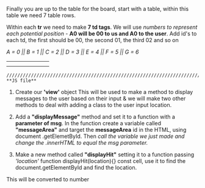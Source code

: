 Finally you are up to the table for the board, start with a table, within this table we need 7 table rows.

Within each **tr** we need to make  **7 td tags**. We will use *numbers to represent each potential position* - **A0 will be 00 to us and A0 to the user**. Add id's to each td, the first should be 00, the second 01, the third 02 and so on

*A = 0 || B = 1 || C = 2 || D = 3 || E = 4 || F = 5 || G = 6* 
<!-- THIS IS HOW WE WILL LABEL THE TABLE -->
<table>
    <!-- battleship row 0  SO THIS IS A01, A02, A03 ETC -->
    <tr>
      <td id="00"></td><td id="01"></td><td id="02"></td><td id="03"></td><td id="04"></td><td id="05"></td><td id="06"></td>
    </tr>
    <!-- battleship row 1  THIS IS B01, B02, B03  ETC -->
    <tr>
      <td id="10"></td><td id="11"></td><td id="12"></td><td id="13"></td><td id="14"></td><td id="15"></td><td id="16"></td>
    </tr>
</table>


    ////////////////////////////////////////////////////////////////////////////////////////////////////////////////
    **JS file**

1. Create our **'view'** object This will be used to make a method to display messages to the user based on their input & we will make two other methods to deal with adding a class to the user input location.

2. Add a **"displayMessage"** method and set it to a function with a **parameter of msg**. In the function create a variable called **"messageArea"** and target the **messageArea** id in the HTML, using document .getElemetById.
Then *call the variable we just made and change the .innerHTML to equal the msg parameter.*

3. Make a new method called **"displayHit"** setting it to a function passing *'location'* function displayHit(location){}
const cell, use it to find the document.getElementById and find the location.

This will be converted to number